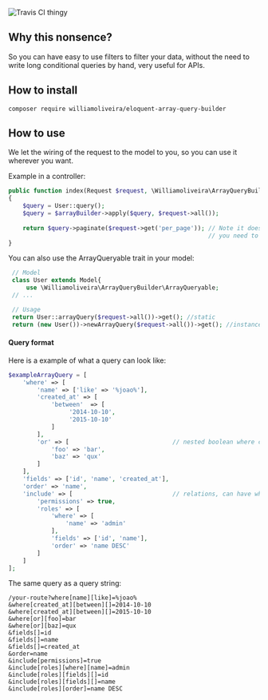 ![Travis CI thingy](https://travis-ci.org/williamoliveira/eloquent-array-query-builder.svg?branch=master)

## Why this nonsence?

So you can have easy to use filters to filter your data, without the need to write long conditional queries by hand, very useful for APIs.

## How to install

`composer require williamoliveira/eloquent-array-query-builder`
## How to use

We let the wiring of the request to the model to you, so you can use it wherever you want.

Example in a controller:
```php
public function index(Request $request, \Williamoliveira\ArrayQueryBuilder\ArrayBuilder $arrayBuilder)
{
    $query = User::query();
    $query = $arrayBuilder->apply($query, $request->all());
    
    return $query->paginate($request->get('per_page')); // Note it does not do pagination,
                                                        // you need to do it youserlf
}
```

You can also use the ArrayQueryable trait in your model:
```php
 // Model
 class User extends Model{
     use \Williamoliveira\ArrayQueryBuilder\ArrayQueryable;
 // ...

 // Usage
 return User::arrayQuery($request->all())->get(); //static
 return (new User())->newArrayQuery($request->all())->get(); //instance
```

#### Query format

Here is a example of what a query can look like:
```php
$exampleArrayQuery = [
    'where' => [
        'name' => ['like' => '%joao%'],
        'created_at' => [
            'between'  => [
                 '2014-10-10',
                 '2015-10-10'
            ]
        ],
        'or' => [                             // nested boolean where clauses
            'foo' => 'bar',
            'baz' => 'qux'
        ]
    ],
    'fields' => ['id', 'name', 'created_at'],
    'order' => 'name',
    'include' => [                            // relations, can have where, order and fields
        'permissions' => true,
        'roles' => [
            'where' => [
                'name' => 'admin'
            ],
            'fields' => ['id', 'name'],
            'order' => 'name DESC'
        ]
    ]
];
```

The same query as a query string:
```
/your-route?where[name][like]=%joao%
&where[created_at][between][]=2014-10-10
&where[created_at][between][]=2015-10-10
&where[or][foo]=bar
&where[or][baz]=qux
&fields[]=id
&fields[]=name
&fields[]=created_at
&order=name
&include[permissions]=true
&include[roles][where][name]=admin
&include[roles][fields][]=id
&include[roles][fields][]=name
&include[roles][order]=name DESC
```
